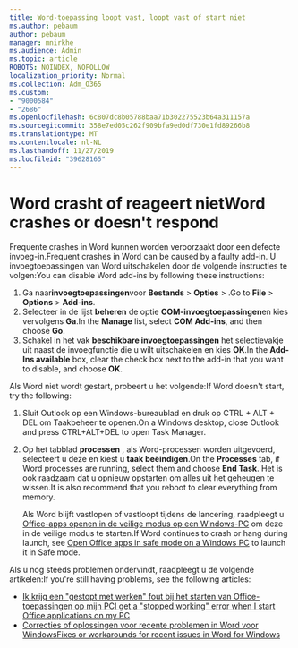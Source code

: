 ```yaml
---
title: Word-toepassing loopt vast, loopt vast of start niet
ms.author: pebaum
author: pebaum
manager: mnirkhe
ms.audience: Admin
ms.topic: article
ROBOTS: NOINDEX, NOFOLLOW
localization_priority: Normal
ms.collection: Adm_O365
ms.custom:
- "9000584"
- "2686"
ms.openlocfilehash: 6c807dc8b05788baa71b302275523b64a311157a
ms.sourcegitcommit: 358e7ed05c262f909bfa9ed0df730e1fd89266b8
ms.translationtype: MT
ms.contentlocale: nl-NL
ms.lasthandoff: 11/27/2019
ms.locfileid: "39628165"
---
```

# <a name="word-crashes-or-doesnt-respond"></a><span data-ttu-id="8df78-102">Word crasht of reageert niet</span><span class="sxs-lookup"><span data-stu-id="8df78-102">Word crashes or doesn't respond</span></span>

<span data-ttu-id="8df78-103">Frequente crashes in Word kunnen worden veroorzaakt door een defecte invoeg-in.</span><span class="sxs-lookup"><span data-stu-id="8df78-103">Frequent crashes in Word can be caused by a faulty add-in.</span></span> <span data-ttu-id="8df78-104">U invoegtoepassingen van Word uitschakelen door de volgende instructies te volgen:</span><span class="sxs-lookup"><span data-stu-id="8df78-104">You can disable Word add-ins by following these instructions:</span></span>

1. <span data-ttu-id="8df78-105">Ga naar**invoegtoepassingen**voor **Bestands** > **Opties** > .</span><span class="sxs-lookup"><span data-stu-id="8df78-105">Go to **File** > **Options** > **Add-ins**.</span></span>
2. <span data-ttu-id="8df78-106">Selecteer in de lijst **beheren** de optie **COM-invoegtoepassingen**en kies vervolgens **Ga**.</span><span class="sxs-lookup"><span data-stu-id="8df78-106">In the **Manage** list, select **COM Add-ins**, and then choose **Go**.</span></span>
3. <span data-ttu-id="8df78-107">Schakel in het vak **beschikbare invoegtoepassingen** het selectievakje uit naast de invoegfunctie die u wilt uitschakelen en kies **OK**.</span><span class="sxs-lookup"><span data-stu-id="8df78-107">In the **Add-Ins available** box, clear the check box next to the add-in that you want to disable, and choose **OK**.</span></span>

<span data-ttu-id="8df78-108">Als Word niet wordt gestart, probeert u het volgende:</span><span class="sxs-lookup"><span data-stu-id="8df78-108">If Word doesn't start, try the following:</span></span>

1.   <span data-ttu-id="8df78-109">Sluit Outlook op een Windows-bureaublad en druk op CTRL + ALT + DEL om Taakbeheer te openen.</span><span class="sxs-lookup"><span data-stu-id="8df78-109">On a Windows desktop, close Outlook and press CTRL+ALT+DEL to open Task Manager.</span></span> 
2. <span data-ttu-id="8df78-110">Op het tabblad **processen** , als Word-processen worden uitgevoerd, selecteert u deze en kiest u **taak beëindigen**.</span><span class="sxs-lookup"><span data-stu-id="8df78-110">On the **Processes** tab, if Word processes are running, select them and choose **End Task**.</span></span> <span data-ttu-id="8df78-111">Het is ook raadzaam dat u opnieuw opstarten om alles uit het geheugen te wissen.</span><span class="sxs-lookup"><span data-stu-id="8df78-111">It is also recommend that you reboot to clear everything from memory.</span></span>

    <span data-ttu-id="8df78-112">Als Word blijft vastlopen of vastloopt tijdens de lancering, raadpleegt u [Office-apps openen in de veilige modus op een Windows-PC](https://support.office.com/article/Open-Office-apps-in-safe-mode-on-a-Windows-PC-dedf944a-5f4b-4afb-a453-528af4f7ac72) om deze in de veilige modus te starten.</span><span class="sxs-lookup"><span data-stu-id="8df78-112">If Word continues to crash or hang during launch, see [Open Office apps in safe mode on a Windows PC](https://support.office.com/article/Open-Office-apps-in-safe-mode-on-a-Windows-PC-dedf944a-5f4b-4afb-a453-528af4f7ac72) to launch it in Safe mode.</span></span>

<span data-ttu-id="8df78-113">Als u nog steeds problemen ondervindt, raadpleegt u de volgende artikelen:</span><span class="sxs-lookup"><span data-stu-id="8df78-113">If you're still having problems, see the following articles:</span></span> 
- [<span data-ttu-id="8df78-114">Ik krijg een "gestopt met werken" fout bij het starten van Office-toepassingen op mijn PC</span><span class="sxs-lookup"><span data-stu-id="8df78-114">I get a "stopped working" error when I start Office applications on my PC</span></span>](https://support.office.com/article/52bd7985-4e99-4a35-84c8-2d9b8301a2fa)
- [<span data-ttu-id="8df78-115">Correcties of oplossingen voor recente problemen in Word voor Windows</span><span class="sxs-lookup"><span data-stu-id="8df78-115">Fixes or workarounds for recent issues in Word for Windows</span></span>](https://support.office.com/article/bf6bf17c-2807-4871-83ce-e337ae8f0b86)